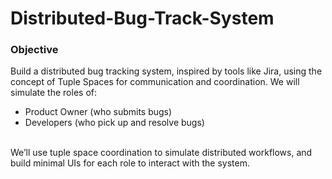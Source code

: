 # Distributed-Bug-Track-System

### Objective <br>
Build a distributed bug tracking system, inspired by tools like Jira, using the concept of Tuple
Spaces for communication and coordination. We will simulate the roles of: <br>
- Product Owner (who submits bugs) <br>
- Developers (who pick up and resolve bugs) <br>
<br>
We’ll use tuple space coordination to simulate distributed workflows, and build minimal UIs
for each role to interact with the system.